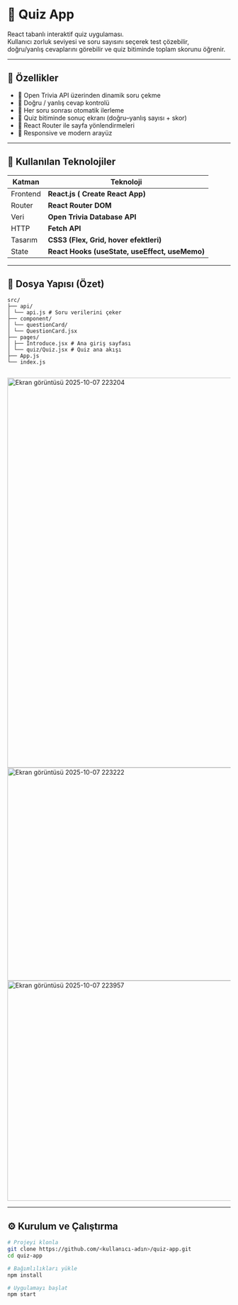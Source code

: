 # 🎯 Quiz App

React tabanlı interaktif quiz uygulaması.  
Kullanıcı zorluk seviyesi ve soru sayısını seçerek test çözebilir,  
doğru/yanlış cevaplarını görebilir ve quiz bitiminde toplam skorunu öğrenir.

---

## 🚀 Özellikler

- 🔹 Open Trivia API üzerinden dinamik soru çekme  
- 🔹 Doğru / yanlış cevap kontrolü  
- 🔹 Her soru sonrası otomatik ilerleme  
- 🔹 Quiz bitiminde sonuç ekranı (doğru–yanlış sayısı + skor)  
- 🔹 React Router ile sayfa yönlendirmeleri  
- 🔹 Responsive ve modern arayüz

---

## 🧠 Kullanılan Teknolojiler

| Katman | Teknoloji |
|--------|------------|
| Frontend | **React.js ( Create React App)** |
| Router | **React Router DOM** |
| Veri | **Open Trivia Database API** |
| HTTP | **Fetch API** |
| Tasarım | **CSS3 (Flex, Grid, hover efektleri)** |
| State | **React Hooks (useState, useEffect, useMemo)** |

---

## 📁 Dosya Yapısı (Özet)

```
src/
├── api/
│ └── api.js # Soru verilerini çeker
├── component/
│ └── questionCard/
│ └── QuestionCard.jsx
├── pages/
│ ├── Introduce.jsx # Ana giriş sayfası
│ └── quiz/Quiz.jsx # Quiz ana akışı
├── App.js
└── index.js


```

<img width="1492" height="880" alt="Ekran görüntüsü 2025-10-07 223204" src="https://github.com/user-attachments/assets/a8f745d3-c352-4035-b8f8-3eeea65ff604" />


<img width="1281" height="481" alt="Ekran görüntüsü 2025-10-07 223222" src="https://github.com/user-attachments/assets/7ae94a3d-5d90-49f8-a63e-e58f1b97d451" />


<img width="1122" height="497" alt="Ekran görüntüsü 2025-10-07 223957" src="https://github.com/user-attachments/assets/86a4822a-5d28-4b57-89b0-037e533e3c16" />



---

## ⚙️ Kurulum ve Çalıştırma

```bash
# Projeyi klonla
git clone https://github.com/<kullanıcı-adın>/quiz-app.git
cd quiz-app

# Bağımlılıkları yükle
npm install

# Uygulamayı başlat
npm start









